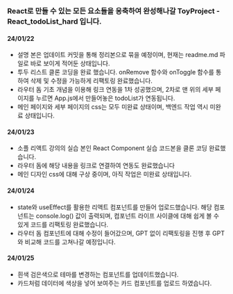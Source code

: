 ### React로 만들 수 있는 모든 요소들을 응축하여 완성해나갈 ToyProject - React_todoList_hard 입니다.

#### 24/01/22 
* 설명 본은 업데이트 커밋을 통해 정리본으로 묶을 예정이며, 현재는 readme.md 파일로 바로 보이게 적어둔 상태입니다.
* 투두 리스트 클론 코딩을 완료 했습니다. onRemove 함수와 onToggle 함수를 통하여 삭제 및 수정을 가능하게 리팩토링 완료했습니다.
* 라우터 돔 기초 개념을 이용해 링크 연동을 1차 성공했으며, 2차로 맨 위의 세부 페이지를 누르면 App.js에서 만들어놓은 todoList가 연동됩니다.
* 메인 페이지와 세부 페이지의 css는 모두 미완료 상태이며, 백엔드 작업 역시 미완료 상태입니다.

#### 24/01/23
* 소플 리액트 강의의 실습 본인 React Component 실습 코드본을 클론 코딩 완료했습니다.
* 라우터 돔에 해당 내용을 링크로 연결하여 연동도 완료했습니다
* 메인 디자인 css에 대해 구상 중이며, 아직 작업은 미완료 상태입니다.

#### 24/01/24
* state와 useEffect를 활용한 리액트 컴포넌트를 만들어 업로드했습니다. 해당 컴포넌트는 console.log() 값이 출력되며, 컴포넌트 라이프 사이클에 대해 쉽게 볼 수 있게 코드를 리팩토링 완료했습니다.
* 라우터 돔 컴포넌트에 대해 수정이 들어갔으며, GPT 없이 리팩토링을 진행 후 GPT와 비교해 코드를 고쳐나갈 예정입니다.

#### 24/01/25
* 흰색 검은색으로 테마를 변경하는 컴포넌트를 업데이트했습니다.
* 카드처럼 데이터에 색상을 넣어 보여주는 카드 컴포넌트를 업로드 하였습니다.
